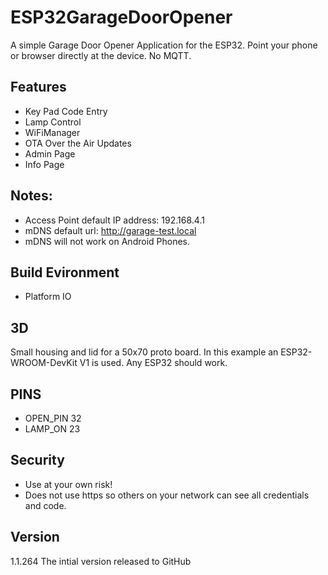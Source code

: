 # ESP32GarageDoorOpener

A simple Garage Door Opener Application for the ESP32. Point your phone or browser directly at the device. No MQTT.

## Features
- Key Pad Code Entry
- Lamp Control
- WiFiManager
- OTA Over the Air Updates
- Admin Page
- Info Page

## Notes:
- Access Point default IP address: 192.168.4.1
- mDNS default url: http://garage-test.local
- mDNS will not work on Android Phones.

## Build Evironment
- Platform IO

## 3D
Small housing and lid for a 50x70 proto board. In this example an ESP32-WROOM-DevKit V1 is used. Any ESP32 should work.

## PINS
- OPEN_PIN 32
- LAMP_ON 23

## Security
- Use at your own risk!
- Does not use https so others on your network can see all credentials and code.

## Version

1.1.264 The intial version released to GitHub